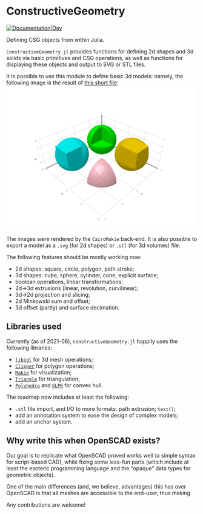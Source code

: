 # ConstructiveGeometry


[![Documentation|Dev](https://img.shields.io/badge/docs-latest-blue.svg)](https://plut.github.io/ConstructiveGeometry.jl/dev/)

Defining CSG objects from within Julia.

`ConstructiveGeometry.jl` provides functions for defining 2d shapes
and 3d solids via basic primitives and CSG operations, as well as
functions for displaying these objects and output to SVG or STL files.

It is possible to use this module to define basic 3d models: namely,
the following image is the result of [this short
file](examples/sphere_cube.jl):
![CSG operations on a sphere and a cube](examples/sphere_cube.png)

The images were rendered by the `CairoMakie` back-end.
It is also possible to export a model as a `.svg` (for 2d shapes)
or `.stl` (for 3d volumes) file.

The following features should be mostly working now:
 - 2d shapes: square, circle, polygon, path stroke;
 - 3d shapes: cube, sphere, cylinder, cone, explicit surface;
 - boolean operations, linear transformations;
 - 2d->3d extrusions (linear, revolution, curvilinear);
 - 3d->2d projection and slicing;
 - 2d Minkowski sum and offset;
 - 3d offset (partly) and surface decimation.

## Libraries used

Currently (as of 2021-08), `ConstructiveGeometry.jl` happily uses
the following libraries:
 - [`libigl`](https://libigl.github.io/) for 3d mesh operations;
 - [`Clipper`](https://github.com/JuliaGeometry/Clipper.jl) for polygon operations;
 - [`Makie`](https://github.com/JuliaPlots/Makie.jl) for visualization;
 - [`Triangle`](https://cvdlab.github.io/Triangle.jl/) for triangulation;
 - [`Polyhedra`](https://github.com/JuliaPolyhedra/Polyhedra.jl) and [`GLPK`](https://github.com/jump-dev/GLPK.jl) for convex hull.


The roadmap now includes at least the following:
 - `.stl` file import, and I/O to more formats;
   path extrusion; `text()`;
 - add an annotation system to ease the design of complex models;
 - add an anchor system.

## Why write this when OpenSCAD exists?

Our goal is to replicate what OpenSCAD proved works well
(a simple syntax for script-based CAD),
while fixing some less-fun parts
(which include at least the esoteric programming language and the
“opaque” data types for geometric objects).

One of the main differences (and, we believe, advantages) this has over
OpenSCAD is that all meshes are accessible to the end-user,
thus making 



Any contributions are welcome!
